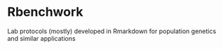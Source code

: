 # Rbenchwork
Lab protocols (mostly) developed in Rmarkdown for population genetics and similar applications
